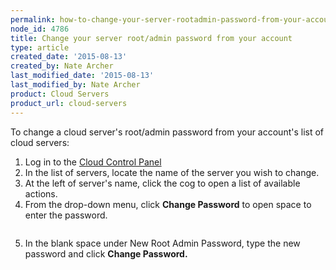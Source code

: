 ```yaml
---
permalink: how-to-change-your-server-rootadmin-password-from-your-account/
node_id: 4786
title: Change your server root/admin password from your account
type: article
created_date: '2015-08-13'
created_by: Nate Archer
last_modified_date: '2015-08-13'
last_modified_by: Nate Archer
product: Cloud Servers
product_url: cloud-servers
---
```


To change a cloud server's root/admin password from your account's list
of cloud servers:

1.  Log in to the [Cloud Control Panel](https://mycloud.rackspace.com/)
2.  In the list of servers, locate the name of the server you wish
    to change.
3.  At the left of server's name, click the cog to open a list of
    available actions.
4.  From the drop-down menu, click **Change Password** to open space to
    enter the password.
   
   <img src="{% asset_path cloud-servers/how-to-change-your-server-rootadmin-password-from-your-account/Screen%2520Shot%25202015-08-11%2520at%25201.14.10%2520PM.png %}" alt="" />

5.  In the blank space under New Root Admin Password, type the new
    password and click **Change Password.** 
   
   <img src="{% asset_path cloud-servers/how-to-change-your-server-rootadmin-password-from-your-account/Screen%2520Shot%25202015-08-11%2520at%25201.16.28%2520PM.png %}" alt="" />
